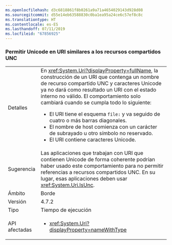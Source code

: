 ```yaml
---
ms.openlocfilehash: d3c6818861f8b0261a9a71a4654029143d928d08
ms.sourcegitcommit: d55e14eb63588830c0ba1ea95a24ce6c57ef8c8c
ms.translationtype: HT
ms.contentlocale: es-ES
ms.lasthandoff: 07/11/2019
ms.locfileid: "67856925"
---
```

### <a name="allow-unicode-in-uris-that-resemble-unc-shares"></a>Permitir Unicode en URI similares a los recursos compartidos UNC

|   |   |
|---|---|
|Detalles|En <xref:System.Uri?displayProperty=fullName>, la construcción de un URI que contenga un nombre de recurso compartido UNC y caracteres Unicode ya no dará como resultado un URI con el estado interno no válido. El comportamiento solo cambiará cuando se cumpla todo lo siguiente:<ul><li>El URI tiene el esquema <code>file:</code> y va seguido de cuatro o más barras diagonales.</li><li>El nombre de host comienza con un carácter de subrayado u otro símbolo no reservado.</li><li>El URI contiene caracteres Unicode.</li></ul>|
|Sugerencia|Las aplicaciones que trabajan con URI que contienen Unicode de forma coherente podrían haber usado este comportamiento para no permitir referencias a recursos compartidos UNC. En su lugar, esas aplicaciones deben usar <xref:System.Uri.IsUnc>.|
|Ámbito|Borde|
|Versión|4.7.2|
|Tipo|Tiempo de ejecución|
|API afectadas|<ul><li><xref:System.Uri?displayProperty=nameWithType></li></ul>|

